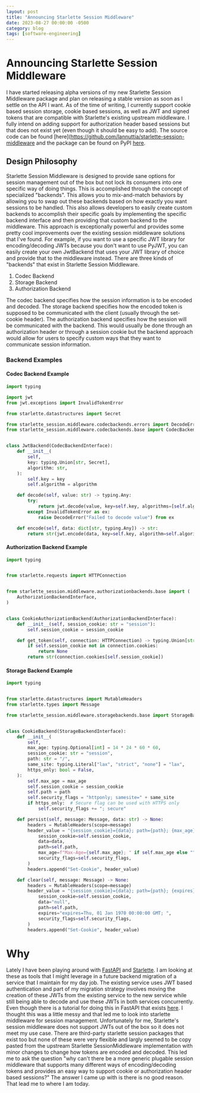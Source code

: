 ```yaml
---
layout: post
title: "Announcing Starlette Session Middleware"
date: 2023-08-27 00:00:00 -0500
category: blog
tags: [software-engineering]
---
```


# Announcing Starlette Session Middleware
I have started releasing alpha versions of my new Starlette Session Middleware
package and plan on releasing a stable version as soon as I settle on the API I
want. As of the time of writing, I currently support cookie based session
storage, cookie based sessions, as well as JWT and signed tokens that are
compatible with Starlette's existing upstream middleware. I fully intend on
adding support for authorization header based sessions but that does not exist
yet (even though it should be easy to add). The source code can be found
[here](https://github.com/lannuttia/starlette-session-middleware and the package
can be found on PyPI
[here](https://pypi.org/project/starlette-session-middleware/).

## Design Philosophy
Starlette Session Middleware is designed to provide sane options for session
management out of the box but not lock its consumers into one specific way of
doing things. This is accomplished through the concept of specialized "backends".
This allows you to mix-and-match behaviors by allowing you to swap out these
backends based on how exactly you want sessions to be handled. This also allows
developers to easily create custom backends to accomplish their specific goals
by implementing the specific backend interface and then providing that custom
backend to the middleware. This approach is exceptionally powerful and provides
some pretty cool improvements over the existing session middleware solutions
that I've found. For example, if you want to use a specific JWT library for
encoding/decoding JWTs because you don't want to use PyJWT, you can easily
create your own JwtBackend that uses your JWT library of choice and provide that
to the middleware instead. There are three kinds of "backends" that exist in
Starlette Session Middleware.

1. Codec Backend
1. Storage Backend
1. Authorization Backend

The codec backend specifies how the session information is to be encoded and
decoded. The storage backend specifies how the encoded token is supposed to be
communicated with the client (usually through the set-cookie header). The
authorization backend specifies how the session will be communicated with the
backend. This would usually be done through an authorization header or
through a session cookie but the backend approach would allow for users to
specify custom ways that they want to communicate session information.

### Backend Examples

#### Codec Backend Example
```python
import typing

import jwt
from jwt.exceptions import InvalidTokenError

from starlette.datastructures import Secret

from starlette_session.middleware.codecbackends.errors import DecodeError
from starlette_session.middleware.codecbackends.base import CodecBackendInterface


class JwtBackend(CodecBackendInterface):
    def __init__(
        self,
        key: typing.Union[str, Secret],
        algorithm: str,
    ):
        self.key = key
        self.algorithm = algorithm

    def decode(self, value: str) -> typing.Any:
        try:
            return jwt.decode(value, key=self.key, algorithms=[self.algorithm])
        except InvalidTokenError as ex:
            raise DecodeError("Failed to decode value") from ex

    def encode(self, data: dict[str, typing.Any]) -> str:
        return str(jwt.encode(data, key=self.key, algorithm=self.algorithm))
```

#### Authorization Backend Example
```python
import typing


from starlette.requests import HTTPConnection


from starlette_session.middleware.authorizationbackends.base import (
    AuthorizationBackendInterface,
)


class CookieAuthorizationBackend(AuthorizationBackendInterface):
    def __init__(self, session_cookie: str = "session"):
        self.session_cookie = session_cookie

    def get_token(self, connection: HTTPConnection) -> typing.Union[str, None]:
        if self.session_cookie not in connection.cookies:
            return None
        return str(connection.cookies[self.session_cookie])
```

#### Storage Backend Example
```python
import typing


from starlette.datastructures import MutableHeaders
from starlette.types import Message

from starlette_session.middleware.storagebackends.base import StorageBackendInterface


class CookieBackend(StorageBackendInterface):
    def __init__(
        self,
        max_age: typing.Optional[int] = 14 * 24 * 60 * 60,
        session_cookie: str = "session",
        path: str = "/",
        same_site: typing.Literal["lax", "strict", "none"] = "lax",
        https_only: bool = False,
    ):
        self.max_age = max_age
        self.session_cookie = session_cookie
        self.path = path
        self.security_flags = "httponly; samesite=" + same_site
        if https_only:  # Secure flag can be used with HTTPS only
            self.security_flags += "; secure"

    def persist(self, message: Message, data: str) -> None:
        headers = MutableHeaders(scope=message)
        header_value = "{session_cookie}={data}; path={path}; {max_age}{security_flags}".format(
            session_cookie=self.session_cookie,
            data=data,
            path=self.path,
            max_age=f"Max-Age={self.max_age}; " if self.max_age else "",
            security_flags=self.security_flags,
        )
        headers.append("Set-Cookie", header_value)

    def clear(self, message: Message) -> None:
        headers = MutableHeaders(scope=message)
        header_value = "{session_cookie}={data}; path={path}; {expires}{security_flags}".format(
            session_cookie=self.session_cookie,
            data="null",
            path=self.path,
            expires="expires=Thu, 01 Jan 1970 00:00:00 GMT; ",
            security_flags=self.security_flags,
        )
        headers.append("Set-Cookie", header_value)
```

# Why

Lately I have been playing around with [FastAPI](https://fastapi.tiangolo.com/)
and [Starlette](https://www.starlette.io/). I am looking at these as tools that
I might leverage in a future backend migration of a service that I maintain for
my day job. The existing service uses JWT based authentication and part of my
migration strategy involves moving the creation of these JWTs from the existing
service to the new service while still being able to decode and use these JWTs
in both services concurrently. Even though there is a tutorial for doing this
in FastAPI that exists
[here](https://fastapi.tiangolo.com/tutorial/security/oauth2-jwt/). I thought
this was a little messy and that led me to look into starlette middleware for
session management. Unfortunately for me, Starlette's session middleware does
not support JWTs out of the box so it does not meet my use case. There
are third-party starlette session packages that exist too but none of these
were very flexible and largly seemed to be copy pasted from the upstream
Starlette SessionMiddleware implementation with minor changes to change how
tokens are encoded and decoded. This led me to ask the question "why can't
there be a more generic plugable session middleware that supports many
different ways of encoding/decoding tokens and provides an easy way to support
cookie or authorization header based sessions?" The answer I came up with is
there is no good reason. That lead me to where I am today.
